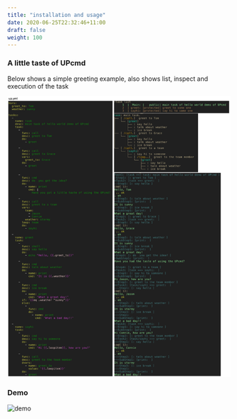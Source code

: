 ```yaml
---
title: "installation and usage"
date: 2020-06-25T22:32:46+11:00
draft: false
weight: 100
---
```


### A little taste of UPcmd

Below shows a simple greeting example, also shows list, inspect and execution of the task

![A little taste](https://raw.githubusercontent.com/upcmd/updocs/master/static/a_little_taste.png)

### Demo

![demo](https://raw.githubusercontent.com/upcmd/up-demo/master/intro.gif)
